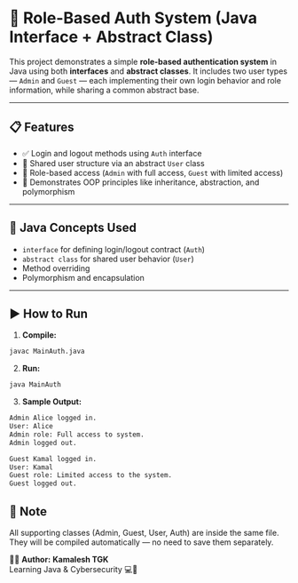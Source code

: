# 🔐 Role-Based Auth System (Java Interface + Abstract Class)

This project demonstrates a simple **role-based authentication system** in Java using both **interfaces** and **abstract classes**. It includes two user types — `Admin` and `Guest` — each implementing their own login behavior and role information, while sharing a common abstract base.

---

## 📋 Features

- ✅ Login and logout methods using `Auth` interface  
- 👥 Shared user structure via an abstract `User` class  
- 🔐 Role-based access (`Admin` with full access, `Guest` with limited access)  
- 🧠 Demonstrates OOP principles like inheritance, abstraction, and polymorphism  

---

## 🧠 Java Concepts Used

- `interface` for defining login/logout contract (`Auth`)
- `abstract class` for shared user behavior (`User`)
- Method overriding
- Polymorphism and encapsulation

---

## ▶️ How to Run

1. **Compile:**
```bash
javac MainAuth.java
```

2. **Run:**
```bash
java MainAuth
```

3. **Sample Output:**
```bash
Admin Alice logged in.
User: Alice
Admin role: Full access to system.
Admin logged out.

Guest Kamal logged in.
User: Kamal
Guest role: Limited access to the system.
Guest logged out.
```
## 📁 **Note**
All supporting classes (Admin, Guest, User, Auth) are inside the same file.
They will be compiled automatically — no need to save them separately.

👨‍💻 **Author:**
**Kamalesh TGK**<br>
Learning Java & Cybersecurity 💻🔐
